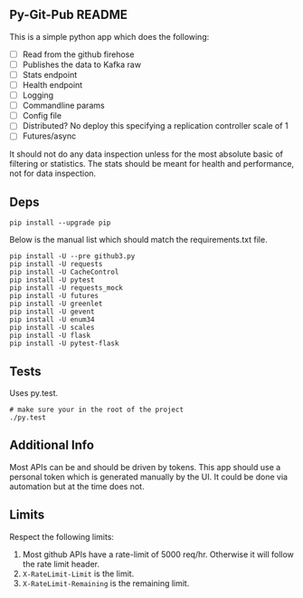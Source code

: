 Py-Git-Pub README
-----------------

This is a simple python app which does the following:

  - [ ] Read from the github firehose
  - [ ] Publishes the data to Kafka raw
  - [ ] Stats endpoint
  - [ ] Health endpoint
  - [ ] Logging
  - [ ] Commandline params
  - [ ] Config file
  - [ ] Distributed? No deploy this specifying a replication controller scale of 1
  - [ ] Futures/async

It should not do any data inspection unless for the most absolute basic of
filtering or statistics. The stats should be meant for health and performance,
not for data inspection.

## Deps
```shell
pip install --upgrade pip
```

Below is the manual list which should match the requirements.txt file.
```shell
pip install -U --pre github3.py
pip install -U requests
pip install -U CacheControl
pip install -U pytest
pip install -U requests_mock
pip install -U futures
pip install -U greenlet
pip install -U gevent
pip install -U enum34
pip install -U scales
pip install -U flask
pip install -U pytest-flask
```

## Tests
Uses py.test.
```shell
# make sure your in the root of the project
./py.test
```

## Additional Info
Most APIs can be and should be driven by tokens.
This app should use a personal token which is generated manually by the UI.
It could be done via automation but at the time does not.

## Limits

Respect the following limits:

1. Most github APIs have a rate-limit of 5000 req/hr. Otherwise it will follow the rate limit header.
1. `X-RateLimit-Limit` is the limit.
1. `X-RateLimit-Remaining` is the remaining limit.
